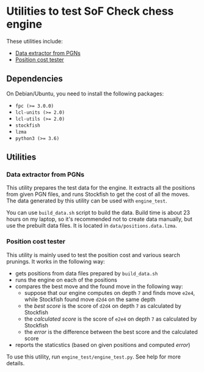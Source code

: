 # Utilities to test SoF Check chess engine

These utilities include:

- [Data extractor from PGNs](#data-extractor-from-pgns)
- [Position cost tester](#position-cost-tester)

## Dependencies

On Debian/Ubuntu, you need to install the following packages:

- `fpc (>= 3.0.0)`
- `lcl-units (>= 2.0)`
- `lcl-utils (>= 2.0)`
- `stockfish`
- `lzma`
- `python3 (>= 3.6)`

## Utilities

### Data extractor from PGNs

This utility prepares the test data for the engine. It extracts all the positions from given PGN
files, and runs Stockfish to get the cost of all the moves. The data generated by this utility
can be used with `engine_test`.

You can use `build_data.sh` script to build the data. Build time is about 23 hours on my laptop,
so it's recommended not to create data manually, but use the prebuilt data files. It is located in
`data/positions.data.lzma`.

### Position cost tester

This utility is mainly used to test the position cost and various search prunings. It works in the
following way:

- gets positions from data files prepared by `build_data.sh`
- runs the engine on each of the positions
- compares the best move and the found move in the following way:
  - suppose that our engine computes on depth `7` and finds move `e2e4`, while Stockfish found move
    `d2d4` on the same depth
  - the _best score_ is the score of `d2d4` on depth `7` as calculated by Stockfish
  - the _calculated score_ is the score of `e2e4` on depth `7` as calculated by Stockfish
  - the _error_ is the difference between the best score and the calculated score
- reports the staticstics (based on given positions and computed _error_)

To use this utility, run `engine_test/engine_test.py`. See help for more details.
